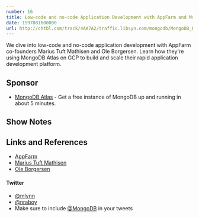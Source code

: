 ```yaml
---
number: 16
title: Low-code and no-code Application Development with AppFarm and MongoDB
date: 1597881600000
url: http://chtbl.com/track/4AA7A2/traffic.libsyn.com/mongodb/MongoDB_Podcast_-_AppFarm_with_Marius_Tuft_Mathisen_and_Ole_Borgersen.mp3
---
```


We dive into low-code and no-code application development with AppFarm co-founders Marius Tuft Mathisen and Ole Borgersen. Learn how they're using MongoDB Atlas on GCP to build and scale their rapid application development platform.

## Sponsor

* [MongoDB Atlas](https://cloud.mongodb.com) - Get a free instance of MongoDB up and running in about 5 minutes.

## Show Notes

## Links and References
* [AppFarm](https://appfarm.io/)
* [Marius Tuft Mathisen](https://www.crunchbase.com/person/marius-tuft-mathisen)
* [Ole Borgersen](https://www.linkedin.com/in/ole-borgersen/)

#### Twitter
 * [@mlynn](https://twitter.com/mlynn)
 * [@nraboy](https://twitter.com/nraboy)
 * Make sure to include [@MongoDB](https://twitter.com/MongoDB) in your tweets